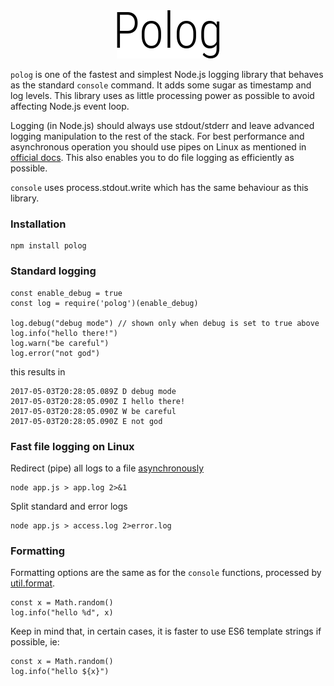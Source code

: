 <div align="center"><img src="misc/polog.png"/></div>

`polog` is one of the fastest and simplest Node.js logging library that behaves as the standard
`console` command. It adds some sugar as timestamp and log levels. This library uses as
little processing power as possible to avoid affecting Node.js event loop.

Logging (in Node.js) should always use stdout/stderr and leave advanced logging manipulation to the
rest of the stack. For best performance and asynchronous operation you should use pipes on Linux as
mentioned in [official docs](https://nodejs.org/api/process.html#process_a_note_on_process_i_o).
This also enables you to do file logging as efficiently as possible.

`console` uses process.stdout.write which has the same behaviour as this library.

### Installation

```
npm install polog
```

### Standard logging

```
const enable_debug = true
const log = require('polog')(enable_debug)

log.debug("debug mode") // shown only when debug is set to true above
log.info("hello there!")
log.warn("be careful")
log.error("not god")
```

this results in

```
2017-05-03T20:28:05.089Z D debug mode
2017-05-03T20:28:05.090Z I hello there!
2017-05-03T20:28:05.090Z W be careful
2017-05-03T20:28:05.090Z E not god
```

### Fast file logging on Linux

Redirect (pipe) all logs to a file [asynchronously](https://nodejs.org/api/process.html#process_a_note_on_process_i_o)

```
node app.js > app.log 2>&1
```

Split standard and error logs

```
node app.js > access.log 2>error.log
```

### Formatting

Formatting options are the same as for the `console` functions, processed by
[util.format](https://nodejs.org/api/util.html#util_util_format_format_args).

```
const x = Math.random()
log.info("hello %d", x)
```

Keep in mind that, in certain cases, it is faster to use ES6 template strings if possible, ie:

```
const x = Math.random()
log.info("hello ${x}")
```
